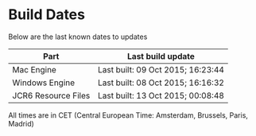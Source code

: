 # Build Dates

Below are the last known dates to updates

Part | Last build update
-----|-----
Mac Engine | Last built: 09 Oct 2015; 16:23:44
Windows Engine | Last built: 08 Oct 2015; 16:16:32
JCR6 Resource Files | Last built: 13 Oct 2015; 00:08:48
All times are in CET (Central European Time: Amsterdam, Brussels, Paris, Madrid)



